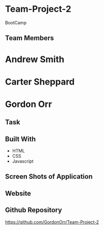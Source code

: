 # Team-Project-2
BootCamp 

## Team Members
# Andrew Smith
# Carter Sheppard
# Gordon Orr

## Task

## Built With
* HTML
* CSS
* Javascript

## Screen Shots of Application

## Website


## Github Repository
https://github.com/GordonOrr/Team-Project-2




